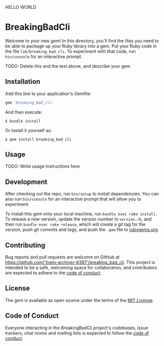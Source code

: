 HELLO WORLD
# BreakingBadCli

Welcome to your new gem! In this directory, you'll find the files you need to be able to package up your Ruby library into a gem. Put your Ruby code in the file `lib/breaking_bad_cli`. To experiment with that code, run `bin/console` for an interactive prompt.

TODO: Delete this and the text above, and describe your gem

## Installation

Add this line to your application's Gemfile:

```ruby
gem 'breaking_bad_cli'
```

And then execute:

    $ bundle install

Or install it yourself as:

    $ gem install breaking_bad_cli

## Usage

TODO: Write usage instructions here

## Development

After checking out the repo, run `bin/setup` to install dependencies. You can also run `bin/console` for an interactive prompt that will allow you to experiment.

To install this gem onto your local machine, run `bundle exec rake install`. To release a new version, update the version number in `version.rb`, and then run `bundle exec rake release`, which will create a git tag for the version, push git commits and tags, and push the `.gem` file to [rubygems.org](https://rubygems.org).

## Contributing

Bug reports and pull requests are welcome on GitHub at https://github.com/'lively-archiver-8387'/breaking_bad_cli. This project is intended to be a safe, welcoming space for collaboration, and contributors are expected to adhere to the [code of conduct](https://github.com/'lively-archiver-8387'/breaking_bad_cli/blob/master/CODE_OF_CONDUCT.md).


## License

The gem is available as open source under the terms of the [MIT License](https://opensource.org/licenses/MIT).

## Code of Conduct

Everyone interacting in the BreakingBadCli project's codebases, issue trackers, chat rooms and mailing lists is expected to follow the [code of conduct](https://github.com/'lively-archiver-8387'/breaking_bad_cli/blob/master/CODE_OF_CONDUCT.md).
